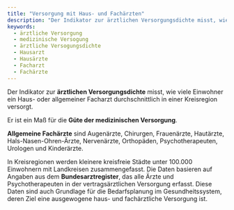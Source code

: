 ```yaml
---
title: "Versorgung mit Haus- und Fachärzten"
description: "Der Indikator zur ärztlichen Versorgungsdichte misst, wie viele Einwohner ein Haus- oder allgemeiner Facharzt durchschnittlich in einer Kreisregion versorgt."
keywords:
  - ärztliche Versorgung
  - medizinische Versogung
  - ärztliche Versogungsdichte
  - Hausarzt
  - Hausärzte
  - Facharzt
  - Fachärzte
---
```


<!--Prologue start-->

Der Indikator zur **ärztlichen Versorgungsdichte** misst, wie viele Einwohner ein Haus- oder allgemeiner Facharzt durchschnittlich in einer Kreisregion versorgt.

Er ist ein Maß für die **Güte der medizinischen Versorgung**.

**Allgemeine Fachärzte** sind Augenärzte, Chirurgen, Frauenärzte, Hautärzte, Hals-Nasen-Ohren-Ärzte, Nervenärzte, Orthopäden, Psychotherapeuten, Urologen und Kinderärzte. 

In Kreisregionen werden kleinere kreisfreie Städte unter 100.000 Einwohnern mit Landkreisen zusammengefasst. Die Daten basieren auf Angaben aus dem **Bundesarztregister**, das alle Ärzte und Psychotherapeuten in der vertragsärztlichen Versorgung erfasst. Diese Daten sind auch Grundlage für die Bedarfsplanung im Gesundheitssystem, deren Ziel eine ausgewogene haus- und fachärztliche Versorgung ist.

<!--Prologue end-->

<!--ChartList-->

